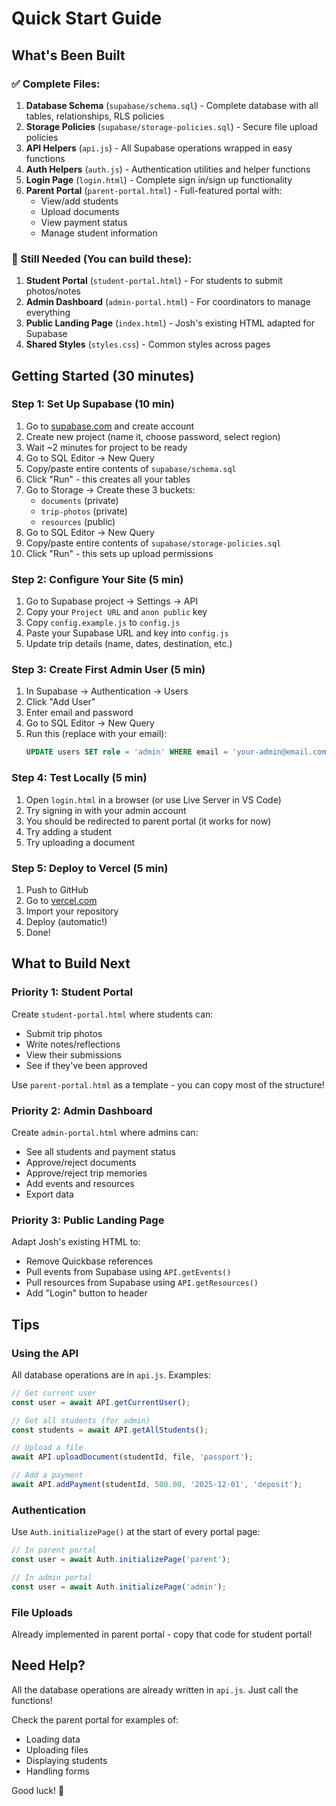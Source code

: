 # Quick Start Guide

## What's Been Built

### ✅ Complete Files:
1. **Database Schema** (`supabase/schema.sql`) - Complete database with all tables, relationships, RLS policies
2. **Storage Policies** (`supabase/storage-policies.sql`) - Secure file upload policies
3. **API Helpers** (`api.js`) - All Supabase operations wrapped in easy functions
4. **Auth Helpers** (`auth.js`) - Authentication utilities and helper functions
5. **Login Page** (`login.html`) - Complete sign in/sign up functionality
6. **Parent Portal** (`parent-portal.html`) - Full-featured portal with:
   - View/add students
   - Upload documents
   - View payment status
   - Manage student information

### 🚧 Still Needed (You can build these):
1. **Student Portal** (`student-portal.html`) - For students to submit photos/notes
2. **Admin Dashboard** (`admin-portal.html`) - For coordinators to manage everything
3. **Public Landing Page** (`index.html`) - Josh's existing HTML adapted for Supabase
4. **Shared Styles** (`styles.css`) - Common styles across pages

## Getting Started (30 minutes)

### Step 1: Set Up Supabase (10 min)
1. Go to [supabase.com](https://supabase.com) and create account
2. Create new project (name it, choose password, select region)
3. Wait ~2 minutes for project to be ready
4. Go to SQL Editor → New Query
5. Copy/paste entire contents of `supabase/schema.sql`
6. Click "Run" - this creates all your tables
7. Go to Storage → Create these 3 buckets:
   - `documents` (private)
   - `trip-photos` (private)
   - `resources` (public)
8. Go to SQL Editor → New Query
9. Copy/paste entire contents of `supabase/storage-policies.sql`
10. Click "Run" - this sets up upload permissions

### Step 2: Configure Your Site (5 min)
1. Go to Supabase project → Settings → API
2. Copy your `Project URL` and `anon public` key
3. Copy `config.example.js` to `config.js`
4. Paste your Supabase URL and key into `config.js`
5. Update trip details (name, dates, destination, etc.)

### Step 3: Create First Admin User (5 min)
1. In Supabase → Authentication → Users
2. Click "Add User"
3. Enter email and password
4. Go to SQL Editor → New Query
5. Run this (replace with your email):
   ```sql
   UPDATE users SET role = 'admin' WHERE email = 'your-admin@email.com';
   ```

### Step 4: Test Locally (5 min)
1. Open `login.html` in a browser (or use Live Server in VS Code)
2. Try signing in with your admin account
3. You should be redirected to parent portal (it works for now)
4. Try adding a student
5. Try uploading a document

### Step 5: Deploy to Vercel (5 min)
1. Push to GitHub
2. Go to [vercel.com](https://vercel.com)
3. Import your repository
4. Deploy (automatic!)
5. Done!

## What to Build Next

### Priority 1: Student Portal
Create `student-portal.html` where students can:
- Submit trip photos
- Write notes/reflections
- View their submissions
- See if they've been approved

Use `parent-portal.html` as a template - you can copy most of the structure!

### Priority 2: Admin Dashboard  
Create `admin-portal.html` where admins can:
- See all students and payment status
- Approve/reject documents
- Approve/reject trip memories
- Add events and resources
- Export data

### Priority 3: Public Landing Page
Adapt Josh's existing HTML to:
- Remove Quickbase references
- Pull events from Supabase using `API.getEvents()`
- Pull resources from Supabase using `API.getResources()`
- Add "Login" button to header

## Tips

### Using the API
All database operations are in `api.js`. Examples:

```javascript
// Get current user
const user = await API.getCurrentUser();

// Get all students (for admin)
const students = await API.getAllStudents();

// Upload a file
await API.uploadDocument(studentId, file, 'passport');

// Add a payment
await API.addPayment(studentId, 500.00, '2025-12-01', 'deposit');
```

### Authentication
Use `Auth.initializePage()` at the start of every portal page:

```javascript
// In parent portal
const user = await Auth.initializePage('parent');

// In admin portal  
const user = await Auth.initializePage('admin');
```

### File Uploads
Already implemented in parent portal - copy that code for student portal!

## Need Help?

All the database operations are already written in `api.js`. Just call the functions!

Check the parent portal for examples of:
- Loading data
- Uploading files
- Displaying students
- Handling forms

Good luck! 🚀
